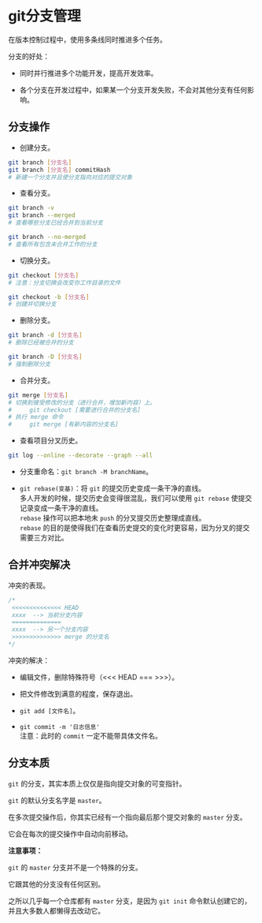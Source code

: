 # git分支管理

在版本控制过程中，使用多条线同时推进多个任务。

分支的好处：

- 同时并行推进多个功能开发，提高开发效率。

- 各个分支在开发过程中，如果某一个分支开发失败，不会对其他分支有任何影响。

## 分支操作

- 创建分支。

```bash
git branch [分支名]
git branch [分支名] commitHash
# 新建一个分支并且使分支指向对应的提交对象
```

- 查看分支。

```bash
git branch -v
git branch --merged
# 查看哪些分支已经合并到当前分支

git branch --no-merged
# 查看所有包含未合并工作的分支
```

- 切换分支。

```bash
git checkout [分支名]
# 注意：分支切换会改变你工作目录的文件

git checkout -b [分支名]
# 创建并切换分支
```

- 删除分支。

```bash
git branch -d [分支名]
# 删除已经被合并的分支

git branch -D [分支名]
# 强制删除分支
```

- 合并分支。

```bash
git merge [分支名]
# 切换到接受修改的分支（进行合并，增加新内容）上。
#     git checkout [需要进行合并的分支名]
# 执行 merge 命令
#     git merge [有新内容的分支名]
```

- 查看项目分叉历史。

```bash
git log --online --decorate --graph --all
```

- 分支重命名：`git branch -M branchName`。

- `git rebase(变基)`：将 `git` 的提交历史变成一条干净的直线。  
多人开发的时候，提交历史会变得很混乱，我们可以使用 `git rebase` 使提交记录变成一条干净的直线。  
`rebase` 操作可以把本地未 `push` 的分叉提交历史整理成直线。  
`rebase` 的目的是使得我们在查看历史提交的变化时更容易，因为分叉的提交需要三方对比。

## 合并冲突解决

冲突的表现。

```js
/*
 <<<<<<<<<<<<<< HEAD
 xxxx  --> 当前分支内容
 ==============
 xxxx  --> 另一个分支内容
 >>>>>>>>>>>>>> merge 的分支名
*/
```

冲突的解决：

- 编辑文件，删除特殊符号（<<< HEAD === >>>）。

- 把文件修改到满意的程度，保存退出。

- `git add [文件名]`。

- `git commit -m '日志信息'`  
注意：此时的 `commit` 一定不能带具体文件名。

## 分支本质

`git` 的分支，其实本质上仅仅是指向提交对象的可变指针。

`git` 的默认分支名字是 `master`。

在多次提交操作后，你其实已经有一个指向最后那个提交对象的 `master` 分支。

它会在每次的提交操作中自动向前移动。

**注意事项：**

`git` 的 `master` 分支并不是一个特殊的分支。

它跟其他的分支没有任何区别。

之所以几乎每一个仓库都有 `master` 分支，是因为 `git init` 命令默认创建它的，并且大多数人都懒得去改动它。
